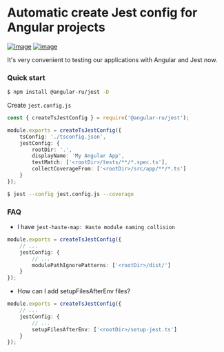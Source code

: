 # Automatic create Jest config for Angular projects

[![image](https://badge.fury.io/js/%40angular-ru%2Fjest.svg)](https://badge.fury.io/js/%40angular-ru%2Fjest)
[![image](https://img.shields.io/npm/dw/@angular-ru/jest)](https://badge.fury.io/js/%40angular-ru%2Fjest)

It's very convenient to testing our applications with Angular and Jest now.

### Quick start

```bash
$ npm install @angular-ru/jest -D
```

Create `jest.config.js`

```ts
const { createTsJestConfig } = require('@angular-ru/jest');

module.exports = createTsJestConfig({
    tsConfig: './tsconfig.json',
    jestConfig: {
        rootDir: '.',
        displayName: 'My Angular App',
        testMatch: ['<rootDir>/tests/**/*.spec.ts'],
        collectCoverageFrom: ['<rootDir>/src/app/**/*.ts']
    }
});
```

```bash
$ jest --config jest.config.js --coverage
```

### FAQ

-   I have `jest-haste-map: Haste module naming collision`

```ts
module.exports = createTsJestConfig({
    // ...
    jestConfig: {
        // ...
        modulePathIgnorePatterns: ['<rootDir>/dist/']
    }
});
```

-   How can I add setupFilesAfterEnv files?

```ts
module.exports = createTsJestConfig({
    // ...
    jestConfig: {
        // ...
        setupFilesAfterEnv: ['<rootDir>/setup-jest.ts']
    }
});
```
